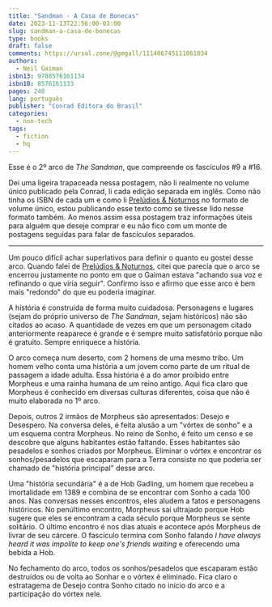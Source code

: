 ```yaml
---
title: "Sandman - A Casa de Bonecas"
date: 2023-11-13T22:56:00-03:00
slug: sandman-a-casa-de-bonecas
type: books
draft: false
comments: https://ursal.zone/@gmgall/111406745111861034
authors:
  - Neil Gaiman
isbn13: 9788576161134
isbn10: 8576161133
pages: 240
lang: português
publisher: "Conrad Editora do Brasil"
categories:
  - non-tech
tags:
  - fiction
  - hq
---
```

Esse é o 2º arco de *The Sandman*, que compreende os fascículos #9 a #16.

Dei uma ligeira trapaceada nessa postagem, não li realmente no volume único publicado pela Conrad, li cada edição separada em inglês. Como não tinha os ISBN de cada um e como li [Prelúdios & Noturnos](/books/sandman-preludios-e-noturnos/) no formato de volume único, estou publicando esse texto como se tivesse lido nesse formato também. Ao menos assim essa postagem traz informações úteis para alguém que deseje comprar e eu não fico com um monte de postagens seguidas para falar de fascículos separados.

---

Um pouco difícil achar superlativos para definir o quanto eu gostei desse arco. Quando falei de [Prelúdios & Noturnos](), citei que parecia que o arco se encerrou justamente no ponto em que o Gaiman estava "achando sua voz e refinando o que viria seguir". Confirmo isso e afirmo que esse arco é bem mais "redondo" do que eu poderia imaginar.

A história é construída de forma muito cuidadosa. Personagens e lugares (sejam do próprio universo de *The Sandman*, sejam históricos) não são citados ao acaso. A quantidade de vezes em que um personagem citado anteriormente reaparece é grande e é sempre muito satisfatório porque não é gratuito. Sempre enriquece a história.

O arco começa num deserto, com 2 homens de uma mesmo tribo. Um homem velho conta uma história a um jovem como parte de um ritual de passagem a idade adulta. Essa história é a do amor proibido entre Morpheus e uma rainha humana de um reino antigo. Aqui fica claro que Morpheus é conhecido em diversas culturas diferentes, coisa que não é muito elaborada no 1º arco.

Depois, outros 2 irmãos de Morpheus são apresentados: Desejo e Desespero. Na conversa deles, é feita alusão a um "vórtex de sonho" e a um esquema contra Morpheus. No reino de Sonho, é feito um censo e se descobre que alguns habitantes estão faltando. Esses habitantes são pesadelos e sonhos criados por Morpheus. Eliminar o vórtex e encontrar os sonhos/pesadelos que escaparam para a Terra consiste no que poderia ser chamado de "história principal" desse arco.

Uma "história secundária" é a de Hob Gadling, um homem que recebeu a imortalidade em 1389 e combina de se encontrar com Sonho a cada 100 anos. Nas conversas nesses encontros, eles aludem a fatos e personagens históricos. No penúltimo encontro, Morpheus sai ultrajado porque Hob sugere que eles se encontram a cada século porque Morpheus se sente solitário. O último encontro é nos dias atuais e acontece após Morpheus de livrar de seu cárcere. O fascículo termina com Sonho falando *I have always heard it was impolite to keep one's friends waiting* e oferecendo uma bebida a Hob.

No fechamento do arco, todos os sonhos/pesadelos que escaparam estão destruídos ou de volta ao Sonhar e o vórtex é eliminado. Fica claro o estratagema de Desejo contra Sonho citado no início do arco e a participação do vórtex nele.
